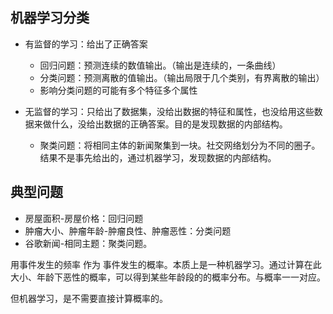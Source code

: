 ## 机器学习分类
* 有监督的学习：给出了正确答案
  * 回归问题：预测连续的数值输出。（输出是连续的，一条曲线）
  * 分类问题：预测离散的值输出。（输出局限于几个类别，有界离散的输出）
  * 影响分类问题的可能有多个特征多个属性

* 无监督的学习：只给出了数据集，没给出数据的特征和属性，也没给用这些数据来做什么，没给出数据的正确答案。目的是发现数据的内部结构。
  * 聚类问题：将相同主体的新闻聚集到一块。社交网络划分为不同的圈子。结果不是事先给出的，通过机器学习，发现数据的内部结构。


## 典型问题

* 房屋面积-房屋价格：回归问题
* 肿瘤大小、肿瘤年龄-肿瘤良性、肿瘤恶性：分类问题
* 谷歌新闻-相同主题：聚类问题。


用事件发生的频率 作为 事件发生的概率。本质上是一种机器学习。通过计算在此大小、年龄下恶性的概率，可以得到某些年龄段的的概率分布。与概率一一对应。

但机器学习，是不需要直接计算概率的。